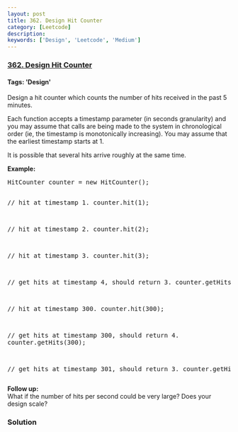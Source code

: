 ```yaml
---
layout: post
title: 362. Design Hit Counter
category: [Leetcode]
description: 
keywords: ['Design', 'Leetcode', 'Medium']
---
```

### [362. Design Hit Counter](https://leetcode.com/problems/design-hit-counter)

#### Tags: 'Design'

<div class="content__u3I1 question-content__JfgR"><div><p>Design a hit counter which counts the number of hits received in the past 5 minutes.</p>
<p>Each function accepts a timestamp parameter (in seconds granularity) and you may assume that calls are being made to the system in chronological order (ie, the timestamp is monotonically increasing). You may assume that the earliest timestamp starts at 1.</p>
<p>It is possible that several hits arrive roughly at the same time.</p>
<p><b>Example:</b></p>
<pre>HitCounter counter = new HitCounter();

// hit at timestamp 1.
counter.hit(1);

// hit at timestamp 2.
counter.hit(2);

// hit at timestamp 3.
counter.hit(3);

// get hits at timestamp 4, should return 3.
counter.getHits(4);

// hit at timestamp 300.
counter.hit(300);

// get hits at timestamp 300, should return 4.
counter.getHits(300);

// get hits at timestamp 301, should return 3.
counter.getHits(301); 
</pre>
<p><b>Follow up:</b><br/>
What if the number of hits per second could be very large? Does your design scale?</p></div></div>

### Solution
